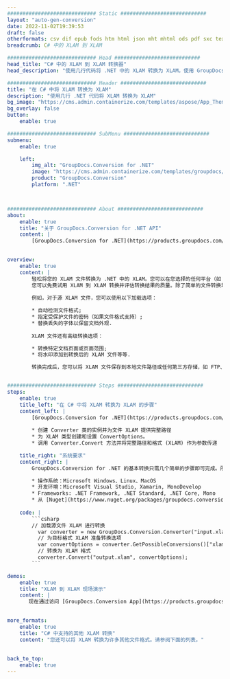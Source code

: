 ```yaml
---
############################# Static ############################
layout: "auto-gen-conversion"
date: 2022-11-02T19:39:53
draft: false
otherformats: csv dif epub fods htm html json mht mhtml ods pdf sxc tex tsv xlam xls xlsb xlsm xlsx xlt xltm xltx xml xps
breadcrumb: C# 中的 XLAM 到 XLAM

############################# Head ############################
head_title: "C# 中的 XLAM 到 XLAM 转换器"
head_description: "使用几行代码将 .NET 中的 XLAM 转换为 XLAM。使用 GroupDocs 文档转换 API 转换 160 多种文件格式。"

############################# Header ############################
title: "在 C# 中将 XLAM 转换为 XLAM"
description: "使用几行 .NET 代码将 XLAM 转换为 XLAM"
bg_image: "https://cms.admin.containerize.com/templates/aspose/App_Themes/V3/images/bg/header1.png"
bg_overlay: false
button:
    enable: true

############################# SubMenu ############################
submenu:
    enable: true

    left:
        img_alt: "GroupDocs.Conversion for .NET"
        image: "https://cms.admin.containerize.com/templates/groupdocs/images/product-logos/90x90-noborder/groupdocs-conversion-net.png"
        product: "GroupDocs.Conversion"
        platform: ".NET"



############################# About ############################
about:
    enable: true
    title: "关于 GroupDocs.Conversion for .NET API"
    content: |
        [GroupDocs.Conversion for .NET](https://products.groupdocs.com/conversion/net/)可用于转换Microsoft Word、Excel、PowerPoint、PDF、Visio等格式。 GroupDocs.Conversion 是一个独立的 API，适用于需要高性能的后端和内部系统。它不依赖于任何软件，例如 Microsoft 或 Open Office。
    

overview:
    enable: true
    content: |
        轻松将您的 XLAM 文件转换为 .NET 中的 XLAM。您可以在您选择的任何平台（如 Windows、Linux、macOS）中仅使用几行 C# 代码行。
        您可以免费试用 XLAM 到 XLAM 转换并评估转换结果的质量。除了简单的文件转换场景，您还可以尝试更高级的选项来加载源 XLAM 文件和保存输出 XLAM 结果。 
        
        例如，对于源 XLAM 文件，您可以使用以下加载选项：

        * 自动检测文件格式;
        * 指定受保护文件的密码（如果文件格式支持）;
        * 替换丢失的字体以保留文档外观.
        
        XLAM 文件还有高级转换选项：

        * 转换特定文档页面或页面范围;
        * 将水印添加到转换后的 XLAM 文件等等.

        转换完成后，您可以将 XLAM 文件保存到本地文件路径或任何第三方存储，如 FTP、Amazon S3、Google Drive、Dropbox 等。请注意 - 将 XLAM 转换为 XLAM 无需安装任何额外的软件 - 如 MS Office、Open Office、Adobe Acrobat Reader 等。


############################# Steps ############################
steps:
    enable: true
    title_left: "在 C# 中将 XLAM 转换为 XLAM 的步骤"
    content_left: |
        [GroupDocs.Conversion for .NET](https://products.groupdocs.com/conversion/net/) 使开发人员只需几行代码即可轻松地将 XLAM 文件转换为 XLAM。
        
        * 创建 Converter 类的实例并为文件 XLAM 提供完整路径
        * 为 XLAM 类型创建和设置 ConvertOptions。
        * 调用 Converter.Convert 方法并将完整路径和格式 (XLAM) 作为参数传递

    title_right: "系统要求"
    content_right: |
        GroupDocs.Conversion for .NET 的基本转换只需几个简单的步骤即可完成。所有主要平台和操作系统都支持我们的 API。在执行以下代码之前，请确保您的系统上安装了以下先决条件。

        * 操作系统：Microsoft Windows、Linux、MacOS
        * 开发环境：Microsoft Visual Studio, Xamarin, MonoDevelop
        * Frameworks: .NET Framework, .NET Standard, .NET Core, Mono
        * 从 [Nuget](https://www.nuget.org/packages/groupdocs.conversion) 获取最新的 GroupDocs.Conversion for .NET
         
    code: |
        ```csharp    
        // 加载源文件 XLAM 进行转换
          var converter = new GroupDocs.Conversion.Converter("input.xlam");
          // 为目标格式 XLAM 准备转换选项
          var convertOptions = converter.GetPossibleConversions()["xlam"].ConvertOptions;
          // 转换为 XLAM 格式
          converter.Convert("output.xlam", convertOptions);
        ```

demos:
    enable: true
    title: "XLAM 到 XLAM 现场演示"
    content: |
       现在通过访问 [GroupDocs.Conversion App](https://products.groupdocs.app/conversion/family) 网站将 XLAM 转换为 XLAM。在线演示具有以下优点
          

more_formats:
    enable: true
    title: "C# 中支持的其他 XLAM 转换"
    content: "您还可以将 XLAM 转换为许多其他文件格式。请参阅下面的列表。"
       
       
back_to_top:
    enable: true
---
```

